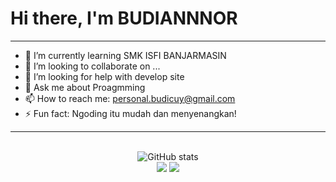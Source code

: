 # Hi there, I'm BUDIANNNOR
___

- 🌱 I’m currently learning SMK ISFI BANJARMASIN
- 👯 I’m looking to collaborate on ...
- 🤔 I’m looking for help with develop site
- 💬 Ask me about Proagmming
- 📫 How to reach me: personal.budicuy@gmail.com
- ⚡ Fun fact: Ngoding itu mudah dan menyenangkan!
___

<p align="center">
  <br />
  <img src="https://github-readme-stats.vercel.app/api?username=budicuy&show_icons=true&include_all_commits=true&theme=monokai" alt="GitHub stats" /><br />
  <img src="https://github-readme-streak-stats.herokuapp.com/?user=budicuy&theme=monokai"/>
  <img src="https://github-readme-stats.vercel.app/api/top-langs/?username=budicuy&layout=compact&theme=monokai&langs_count=12"/>
  <br /><br /><br />
</p>


